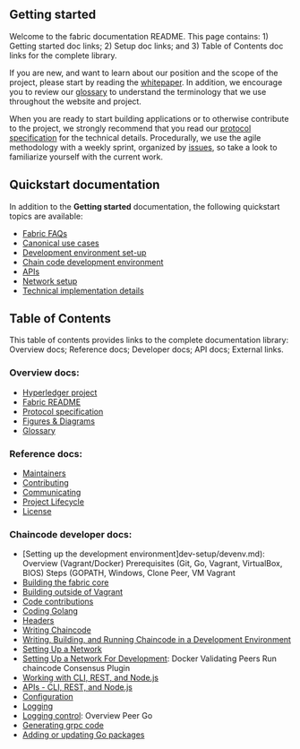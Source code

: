 
## Getting started

Welcome to the fabric documentation README. This page contains: 1) Getting started doc links; 2) Setup doc links; and 3) Table of Contents doc links for the complete library.

If you are new, and want to learn about our position and the scope of the project, please start by reading the [whitepaper](https://github.com/hyperledger/hyperledger/wiki/Whitepaper-WG). In addition, we encourage you to review our [glossary](glossary.md) to understand the terminology that we use throughout the website and project.

When you are ready to start building applications or to otherwise contribute to the project, we strongly recommend that you read our [protocol specification](protocol-spec.md) for the technical details. Procedurally, we use the agile methodology with a weekly sprint, organized by [issues](https://github.com/hyperledger/fabric/issues), so take a look to familiarize yourself with the current work.

## Quickstart documentation
In addition to the <b>Getting started</b> documentation, the following quickstart topics are available:
- [Fabric FAQs](https://github.com/hyperledger/fabric/tree/master/docs/FAQ)
- [Canonical use cases](https://github.com/hyperledger/fabric/blob/master/docs/biz/usecases.md)
- [Development environment set-up](https://github.com/hyperledger/fabric/blob/master/docs/dev-setup/devenv.md)
- [Chain code development environment](https://github.com/hyperledger/fabric/blob/master/docs/API/SandboxSetup.md)
- [APIs](https://github.com/hyperledger/fabric/blob/master/docs/API/CoreAPI.md)
- [Network setup](https://github.com/hyperledger/fabric/blob/master/docs/dev-setup/devnet-setup.md)
- [Technical implementation details](https://github.com/hyperledger/fabric/tree/master/docs/tech)

## Table of Contents

This table of contents provides links to the complete documentation library: Overview docs; Reference docs; Developer docs; API docs; External links.

### Overview docs:

- [Hyperledger project](https://github.com/hyperledger/hyperledger)
- [Fabric README](../README.md)
- [Protocol specification](protocol-spec.md)
- [Figures & Diagrams](/docs/images/)
- [Glossary](glossary.md)

### Reference docs:

- [Maintainers](MAINTAINERS.md)
- [Contributing](CONTRIBUTING.md)
- [Communicating](../README.md#communication-)
- [Project Lifecycle](https://github.com/hyperledger/hyperledger/wiki/Project-Lifecycle)
- [License](LICENSE)

### Chaincode developer docs:

- [Setting up the development environment]dev-setup/devenv.md):
     Overview (Vagrant/Docker) 
     Prerequisites (Git, Go, Vagrant, VirtualBox, BIOS) 
     Steps (GOPATH, Windows, Clone Peer, VM Vagrant 
- [Building the fabric core](../README.md#building-the-fabric-core-)
- [Building outside of Vagrant](../README.md#building-outside-of-vagrant-)
- [Code contributions](../README.md#code-contributions-)
- [Coding Golang](../README.md#coding-golang-)
- [Headers](dev-setup/headers.txt)
- [Writing Chaincode](../README.md#writing-chaincode-)
- [Writing, Building, and Running Chaincode in a Development Environment](API/SandboxSetup.md)
- [Setting Up a Network](../README.md#setting-up-a-network-)
- [Setting Up a Network For Development](dev-setup/devnet-setup.md):
     Docker
     Validating Peers
     Run chaincode
     Consensus Plugin
- [Working with CLI, REST, and Node.js](../README.md#working-with-cli-rest-and-nodejs-)
- [APIs - CLI, REST, and Node.js](../API/CoreAPI.md)
- [Configuration](../README.md#configuration-)
- [Logging](../README.md#logging-)
- [Logging control](../README.md#dev-setup/logging-control.md):
     Overview
     Peer
     Go
- [Generating grpc code](../README.md#generating-grpc-code-)
- [Adding or updating Go packages](../README.md#adding-or-updating-go-packages-)









